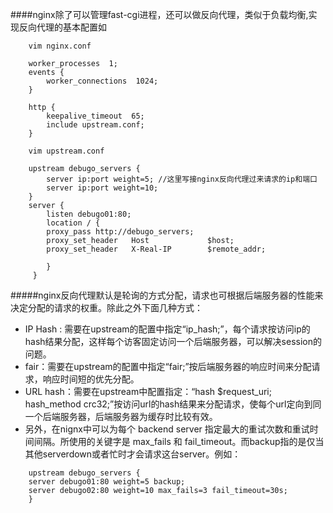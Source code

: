 ####nginx除了可以管理fast-cgi进程，还可以做反向代理，类似于负载均衡,实现反向代理的基本配置如


```
    vim nginx.conf

    worker_processes  1;
    events {
        worker_connections  1024;
    }
 
    http {
        keepalive_timeout  65;
        include upstream.conf;
    }
 
    vim upstream.conf

    upstream debugo_servers {
        server ip:port weight=5; //这里写接nginx反向代理过来请求的ip和端口
        server ip:port weight=10;
    }
    server {
        listen debugo01:80;
        location / {
        proxy_pass http://debugo_servers;
        proxy_set_header   Host             $host;
        proxy_set_header   X-Real-IP        $remote_addr;

        }
     }
```

#####nginx反向代理默认是轮询的方式分配，请求也可根据后端服务器的性能来决定分配的请求的权重。除此之外下面几种方式：
-  IP Hash : 需要在upstream的配置中指定“ip_hash;”，每个请求按访问ip的hash结果分配，这样每个访客固定访问一个后端服务器，可以解决session的问题。
-  fair：需要在upstream的配置中指定“fair;”按后端服务器的响应时间来分配请求，响应时间短的优先分配。
-  URL hash：需要在upstream中配置指定：“hash $request_uri; hash_method crc32;”按访问url的hash结果来分配请求，使每个url定向到同一个后端服务器，后端服务器为缓存时比较有效。
- 另外，在nignx中可以为每个 backend server 指定最大的重试次数和重试时间间隔。所使用的关键字是 max_fails 和 fail_timeout。而backup指的是仅当其他serverdown或者忙时才会请求这台server。例如：



```
    upstream debugo_servers {
    server debugo01:80 weight=5 backup;
    server debugo02:80 weight=10 max_fails=3 fail_timeout=30s;
    }

```